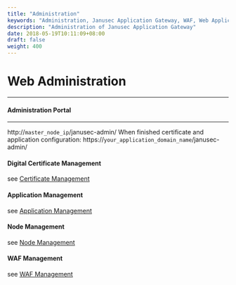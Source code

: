 ```yaml
---
title: "Administration"
keywords: "Administration, Janusec Application Gateway, WAF, Web Application Firewall"
description: "Administration of Janusec Application Gateway"
date: 2018-05-19T10:11:09+08:00
draft: false
weight: 400
---
```


# Web Administration
----

#### Administration Portal
----
http://`master_node_ip`/janusec-admin/
When finished certificate and application configuration:
https://`your_application_domain_name`/janusec-admin/


#### Digital Certificate Management
see [Certificate Management](/documentation/certificate-management)  

#### Application Management
see [Application Management](/documentation/application-management/)

#### Node Management
see [Node Management](/documentation/node-management/)

#### WAF Management
see [WAF Management](/documentation/waf-management/)
